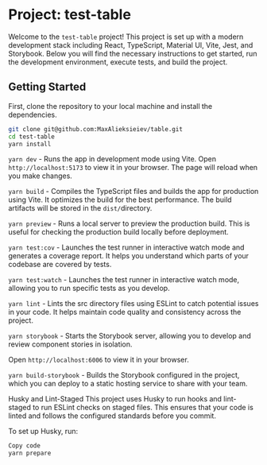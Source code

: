 # Project: test-table

Welcome to the `test-table` project! This project is set up with a modern development stack including React, TypeScript, Material UI, Vite, Jest, and Storybook. Below you will find the necessary instructions to get started, run the development environment, execute tests, and build the project.

## Getting Started

First, clone the repository to your local machine and install the dependencies.

```bash
git clone git@github.com:MaxAlieksieiev/table.git
cd test-table
yarn install
```

`yarn dev` - Runs the app in development mode using Vite.
Open `http://localhost:5173` to view it in your browser. The page will reload when you make changes.

`yarn build` - Compiles the TypeScript files and builds the app for production using Vite. It optimizes the build for the best performance.
The build artifacts will be stored in the `dist/`directory.

`yarn preview` - Runs a local server to preview the production build. This is useful for checking the production build locally before deployment.

`yarn test:cov` - Launches the test runner in interactive watch mode and generates a coverage report. It helps you understand which parts of your codebase are covered by tests.

`yarn test:watch` - Launches the test runner in interactive watch mode, allowing you to run specific tests as you develop.

`yarn lint` - Lints the src directory files using ESLint to catch potential issues in your code. It helps maintain code quality and consistency across the project.

`yarn storybook` - Starts the Storybook server, allowing you to develop and review component stories in isolation.

Open `http://localhost:6006` to view it in your browser.

`yarn build-storybook` - Builds the Storybook configured in the project, which you can deploy to a static hosting service to share with your team.

Husky and Lint-Staged
This project uses Husky to run hooks and lint-staged to run ESLint checks on staged files. This ensures that your code is linted and follows the configured standards before you commit.

To set up Husky, run:

```bash
Copy code
yarn prepare
```
